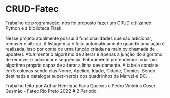 # CRUD-Fatec

Trabalho de programação, nós foi proposto fazer um CRUD utilizando Python e a biblioteca Flask.

  Nesse projeto atualmente possuí 3 funcionalidades que são adicionar, remover e alterar. A listagem já é feita automaticamente quando uma ação é realizada, isso por conta de uma função criada na main.py chamada de update(). Atualmente o algoritmo de alterar é apenas a junção do algoritmo de remover e adicionar e sequência. Futuramente pretendemos criar um algoritmo proprio capaz de alterar a linha devidamente.
  A tabela consiste em 5 colunas sendo elas Nome, Apelido, Idade, Cidade, Comics. Sendo destinada a catalogar super-herois dos quadrinhos da Marvel e DC.
  
Trabalho feito por Arthur Henrique Faria Queiros e Pedro Vinicius Coser Gusmão - Fatec Rio Preto 2022 # 2 Periodo.
